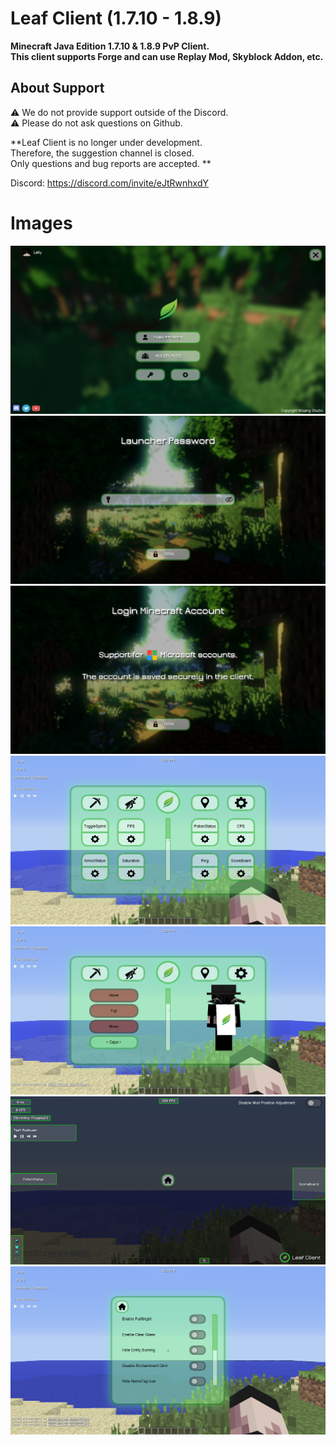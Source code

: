 # Leaf Client (1.7.10 - 1.8.9)
**Minecraft Java Edition 1.7.10 &amp; 1.8.9 PvP Client.**  
**This client supports Forge and can use Replay Mod, Skyblock Addon, etc.**
## About Support
⚠ We do not provide support outside of the Discord.  
⚠ Please do not ask questions on Github.  

**Leaf Client is no longer under development.  
Therefore, the suggestion channel is closed.  
Only questions and bug reports are accepted.  **

Discord: https://discord.com/invite/eJtRwnhxdY

# Images
![Main Screen](images/titlescreen.png)
![Passward Screen](images/passward.png)
![Login Screen](images/login.png)
![Mod Setting Screen](images/mod.png)
![Cosmetic Setting Screen](images/cosmetic.png)
![Hud Editor Screen](images/hudeditor.png)
![Client Setting Screen](images/setting.png)
